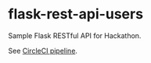 [![<team3-fast-and-curious>](https://circleci.com/gh/team3-fast-and-curious/flask-rest-api-users.svg?style=svg)](https://app.circleci.com/pipelines/github/team3-fast-and-curious)

# flask-rest-api-users

Sample Flask RESTful API for Hackathon.

See [CircleCI pipeline](https://app.circleci.com/pipelines/github/team3-fast-and-curious).